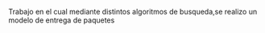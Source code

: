 Trabajo en el cual mediante distintos algoritmos de busqueda,se realizo un modelo de entrega de paquetes
